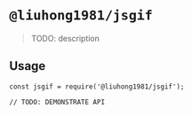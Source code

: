 # `@liuhong1981/jsgif`

> TODO: description

## Usage

```
const jsgif = require('@liuhong1981/jsgif');

// TODO: DEMONSTRATE API
```
